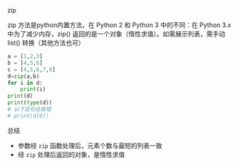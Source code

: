 zip

zip 方法是python内置方法，在 Python 2 和 Python 3 中的不同：在 Python 3.x 中为了减少内存，zip() 返回的是一个对象（惰性求值）。如需展示列表，需手动 list() 转换（其他方法也可）

```python
a = [1,2,3]
b = [4,5,6]
c = [4,5,6,7,8]
d=zip(a,b)
for i in d:
    print(i)
print(d)
print(type(d))
# 以下这句会报错
# print(d[0])
```

总结

- 参数经 `zip` 函数处理后，元素个数与最短的列表一致
- 经 `zip` 处理后返回的对象，是惰性求值